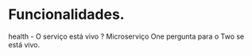 # Funcionalidades.

health - O serviço está vivo ?
Microserviço One pergunta para o Two se está vivo.
